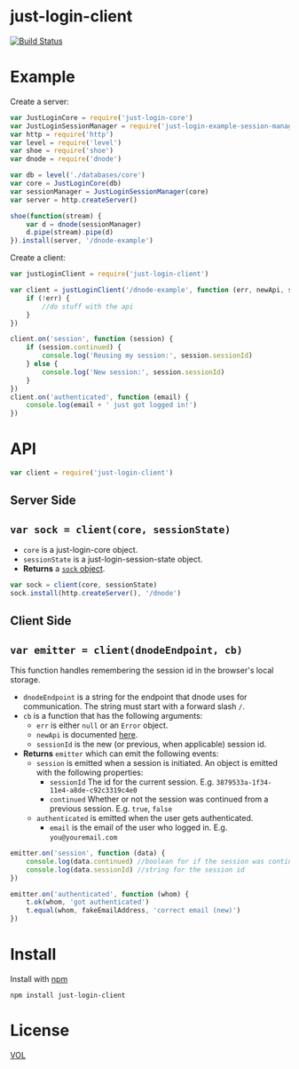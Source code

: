just-login-client
=================

[![Build Status](https://travis-ci.org/coding-in-the-wild/just-login-client.svg)](https://travis-ci.org/coding-in-the-wild/just-login-client)

# Example

Create a server:

```js
var JustLoginCore = require('just-login-core')
var JustLoginSessionManager = require('just-login-example-session-manager')
var http = require('http')
var level = require('level')
var shoe = require('shoe')
var dnode = require('dnode')

var db = level('./databases/core')
var core = JustLoginCore(db)
var sessionManager = JustLoginSessionManager(core)
var server = http.createServer()

shoe(function(stream) {
	var d = dnode(sessionManager)
	d.pipe(stream).pipe(d)
}).install(server, '/dnode-example')
```

Create a client:

```js
var justLoginClient = require('just-login-client')

var client = justLoginClient('/dnode-example', function (err, newApi, sessionId) {
	if (!err) {
		//do stuff with the api
	}
})

client.on('session', function (session) {
	if (session.continued) {
		console.log('Reusing my session:', session.sessionId)
	} else {
		console.log('New session:', session.sessionId)
	}
})
client.on('authenticated', function (email) {
	console.log(email + ' just got logged in!')
})
```

# API

```js
var client = require('just-login-client')
```

## Server Side

## `var sock = client(core, sessionState)`

- `core` is a just-login-core object.
- `sessionState` is a just-login-session-state object.
- **Returns** a [`sock` object](https://github.com/substack/shoe#var-sock--shoeopts-cb).

```js
var sock = client(core, sessionState)
sock.install(http.createServer(), '/dnode')
```

## Client Side

## `var emitter = client(dnodeEndpoint, cb)`

This function handles remembering the session id in the browser's local storage.

- `dnodeEndpoint` is a string for the endpoint that dnode uses for communication. The string must start with a forward slash `/`.
- `cb` is a function that has the following arguments:
	- `err` is either `null` or an `Error` object.
	- `newApi` is documented [here](https://github.com/ArtskydJ/just-login-server-api#api-methods).
	- `sessionId` is the new (or previous, when applicable) session id.
- **Returns** `emitter` which can emit the following events:
	- `session` is emitted when a session is initiated. An object is emitted with the following properties:
		- `sessionId` The id for the current session. E.g. `3879533a-1f34-11e4-a8de-c92c3319c4e0`
		- `continued` Whether or not the session was continued from a previous session. E.g. `true`, `false`
	- `authenticated` is emitted when the user gets authenticated.
		- `email` is the email of the user who logged in. E.g. `you@youremail.com`

```js
emitter.on('session', function (data) {
	console.log(data.continued) //boolean for if the session was continued or newly created
	console.log(data.sessionId) //string for the session id
})

emitter.on('authenticated', function (whom) {
	t.ok(whom, 'got authenticated')
	t.equal(whom, fakeEmailAddress, 'correct email (new)')
})
```

# Install

Install with [npm](http://nodejs.org/download)

	npm install just-login-client

# License

[VOL](http://veryopenlicense.com/)
